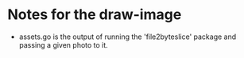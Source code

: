 # Notes for the draw-image

* assets.go is the output of running the 'file2byteslice' package and passing
a given photo to it.
